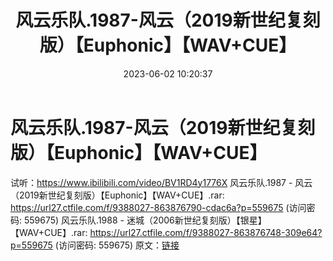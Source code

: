﻿---
title: 风云乐队.1987-风云（2019新世纪复刻版）【Euphonic】【WAV+CUE】
date: 2023-06-02 10:20:37
categories: WAV车载音乐、镜像
tags: 华语中文
---
# 风云乐队.1987-风云（2019新世纪复刻版）【Euphonic】【WAV+CUE】

试听：https://www.ibilibili.com/video/BV1RD4y1776X
风云乐队.1987 - 风云（2019新世纪复刻版）【Euphonic】【WAV+CUE】.rar: https://url27.ctfile.com/f/9388027-863876790-cdac6a?p=559675
(访问密码: 559675)
风云乐队.1988 - 迷城（2006新世纪复刻版）【银星】【WAV+CUE】.rar: https://url27.ctfile.com/f/9388027-863876748-309e64?p=559675
(访问密码: 559675)
原文：[链接](https://blog.sina.com.cn/s/blog_1647c7e760103125q.html)
